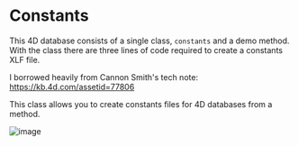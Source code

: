 # Constants

This 4D database consists of a single class, `constants` and a demo method. With the class there are three lines of code required to create a constants XLF file.

I borrowed heavily from Cannon Smith's tech note: https://kb.4d.com/assetid=77806

This class allows you to create constants files for 4D databases from a method.

![image](https://user-images.githubusercontent.com/831199/168395195-63d4d266-1046-49c7-930d-ed5e1b56acaa.png)

